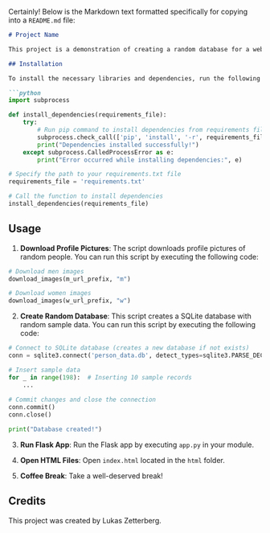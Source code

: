 Certainly! Below is the Markdown text formatted specifically for copying into a `README.md` file:

```markdown
# Project Name

This project is a demonstration of creating a random database for a website, downloading profile pictures, and running a Flask app to display the data.

## Installation

To install the necessary libraries and dependencies, run the following commands:

```python
import subprocess

def install_dependencies(requirements_file):
    try:
        # Run pip command to install dependencies from requirements file
        subprocess.check_call(['pip', 'install', '-r', requirements_file])
        print("Dependencies installed successfully!")
    except subprocess.CalledProcessError as e:
        print("Error occurred while installing dependencies:", e)

# Specify the path to your requirements.txt file
requirements_file = 'requirements.txt'

# Call the function to install dependencies
install_dependencies(requirements_file)
```

## Usage

1. **Download Profile Pictures**: The script downloads profile pictures of random people. You can run this script by executing the following code:

```python
# Download men images
download_images(m_url_prefix, "m")

# Download women images
download_images(w_url_prefix, "w")
```

2. **Create Random Database**: This script creates a SQLite database with random sample data. You can run this script by executing the following code:

```python
# Connect to SQLite database (creates a new database if not exists)
conn = sqlite3.connect('person_data.db', detect_types=sqlite3.PARSE_DECLTYPES|sqlite3.PARSE_COLNAMES)

# Insert sample data
for _ in range(198):  # Inserting 10 sample records
    ...
    
# Commit changes and close the connection
conn.commit()
conn.close()

print("Database created!")
```

3. **Run Flask App**: Run the Flask app by executing `app.py` in your module.

4. **Open HTML Files**: Open `index.html` located in the `html` folder.

5. **Coffee Break**: Take a well-deserved break!

## Credits

This project was created by Lukas Zetterberg.

